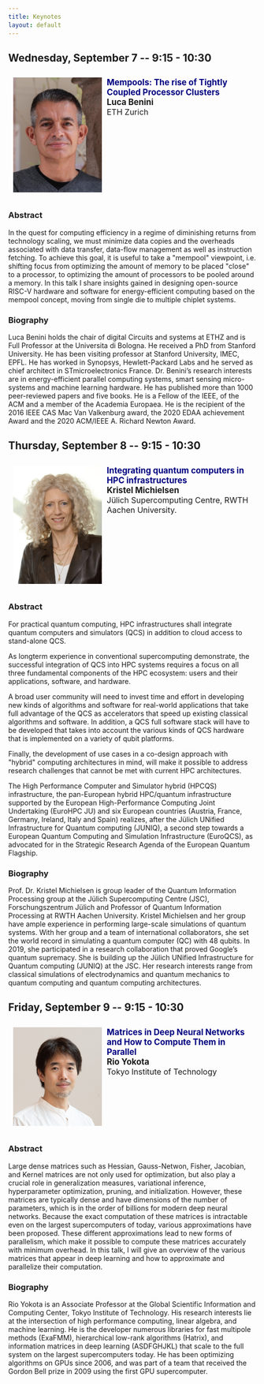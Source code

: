 ```yaml
---
title: Keynotes
layout: default
---
```


## Wednesday, September 7 -- 9:15 - 10:30

<div style="float:left;margin:10px"><img src="LucaHeadShot2019.jpg" width="180px" /></div>
<div style="padding:10px;">
    <span style="font-size:larger;font-weight:bolder;color:navy;">Mempools: The rise of Tightly Coupled Processor Clusters</span><br/>
    <span style="font-size:larger;font-weight:bolder;">Luca Benini</span><br/>
    <span style="font-size:medium;">ETH Zurich</span><br/>
</div>
<div style="clear:both;"> </div>

### Abstract
In the quest for computing efficiency in a regime of diminishing returns from technology scaling, we must minimize data copies and the overheads associated with data transfer, data-flow management as well as instruction fetching. To achieve this goal, it is useful to take a  "mempool" viewpoint, i.e. shifting focus from optimizing the amount of memory to be placed "close" to a processor, to optimizing the amount of processors to be pooled around a memory. In this talk I share insights gained in designing open-source RISC-V hardware and software for energy-efficient computing based on the mempool concept, moving from single die to multiple chiplet systems.

### Biography
Luca Benini holds the chair of digital Circuits and systems at ETHZ and is Full Professor at the Universita di Bologna. He received a PhD from Stanford University. He has been visiting professor at Stanford University, IMEC, EPFL. He has worked in Synopsys,  Hewlett-Packard Labs and he served as chief architect in STmicroelectronics France. Dr. Benini’s research interests are in energy-​efficient parallel computing systems, smart sensing 
micro-​systems and machine learning hardware. He has published more than 1000 peer-​reviewed papers and five books. He is a Fellow of the IEEE, of the ACM and a member of the Academia Europaea. He is the recipient of  the 2016 IEEE CAS Mac Van Valkenburg award, the 2020 EDAA achievement Award and the 2020 ACM/IEEE A. Richard Newton Award.


## Thursday, September 8 -- 9:15 - 10:30

<div style="float:left;margin:10px"><img src="michielsen.jpg" width="180px" /></div>
<div style="padding:10px;">
    <span style="font-size:larger;font-weight:bolder;color:navy;">Integrating quantum computers in HPC infrastructures</span><br/>
    <span style="font-size:larger;font-weight:bolder;">Kristel Michielsen</span><br/>
    <span style="font-size:medium;">Jülich Supercomputing Centre, RWTH Aachen University.</span><br/>
</div>
<div style="clear:both;"> </div>

### Abstract
For practical quantum computing, HPC infrastructures shall integrate quantum computers and simulators (QCS) in addition to cloud access to stand-alone QCS. 

As longterm experience in conventional supercomputing demonstrate, the successful integration of QCS into HPC systems requires a focus on all three fundamental components of the HPC ecosystem: users and their applications, software, and hardware.

A broad user community will need to invest time and effort in developing new kinds of algorithms and software for real-world applications that take full advantage of the QCS as accelerators that speed up existing classical algorithms and software. In addition, a QCS full software stack will have to be developed that takes into account the various kinds of QCS hardware that is implemented on a variety of qubit platforms. 

Finally, the development of use cases in a co-design approach with "hybrid" computing architectures in mind, will make it possible to address research challenges that cannot be met with current HPC architectures.

The High Performance Computer and Simulator hybrid (HPCQS) infrastructure, the pan-European hybrid HPC/quantum infrastructure supported by the European High-Performance Computing Joint Undertaking (EuroHPC JU) and six European countries (Austria, France, Germany, Ireland, Italy and Spain) realizes, after the Jülich UNified Infrastructure for Quantum computing (JUNIQ), a second step towards a European Quantum Computing and Simulation Infrastructure (EuroQCS), as advocated for in the Strategic Research Agenda of the European Quantum Flagship.

### Biography
Prof. Dr. Kristel Michielsen is group leader of the Quantum
Information Processing group at the Jülich Supercomputing
Centre (JSC), Forschungszentrum Jülich and Professor of
Quantum Information Processing at RWTH Aachen University.
Kristel Michielsen and her group have ample experience in
performing large-scale simulations of quantum systems. With
her group and a team of international collaborators, she set the
world record in simulating a quantum computer (QC) with 48
qubits. In 2019, she participated in a research collaboration that
proved Google’s quantum supremacy. She is building up the Jülich
UNified Infrastructure for Quantum computing (JUNIQ) at the
JSC. Her research interests range from classical simulations of
electrodynamics and quantum mechanics to quantum computing and quantum computing
architectures.


## Friday, September 9 -- 9:15 - 10:30

<div style="float:left;margin:10px"><img src="rio.jpg" width="180px" /></div>
<div style="padding:10px;">
    <span style="font-size:larger;font-weight:bolder;color:navy;">Matrices in Deep Neural Networks and How to Compute Them in Parallel</span><br/>
    <span style="font-size:larger;font-weight:bolder;">Rio Yokota</span><br/>
    <span style="font-size:medium;">Tokyo Institute of Technology</span><br/>
</div>
<div style="clear:both;"> </div>

### Abstract
Large dense matrices such as Hessian, Gauss-Netwon, Fisher, Jacobian, and Kernel matrices are not only used for optimization, but also play a crucial role in generalization measures, variational inference, hyperparameter optimization, pruning, and initialization. However, these matrices are typically dense and have dimensions of the number of parameters, which is in the order of billions for modern deep neural networks. Because the exact computation of these matrices is intractable even on the largest supercomputers of today, various approximations have been proposed. These different approximations lead to new forms of parallelism, which make it possible to compute these matrices accurately with minimum overhead. In this talk, I will give an overview of the various matrices that appear in deep learning and how to approximate and parallelize their computation.

### Biography
Rio Yokota is an Associate Professor at the Global Scientific Information and Computing Center, Tokyo Institute of Technology. His research interests lie at the intersection of high performance computing, linear algebra, and machine learning. He is the developer numerous libraries for fast multipole methods (ExaFMM), hierarchical low-rank algorithms (Hatrix), and information matrices in deep learning (ASDFGHJKL) that scale to the full system on the largest supercomputers today. He has been optimizing algorithms on GPUs since 2006, and was part of a team that received the Gordon Bell prize in 2009 using the first GPU supercomputer.
